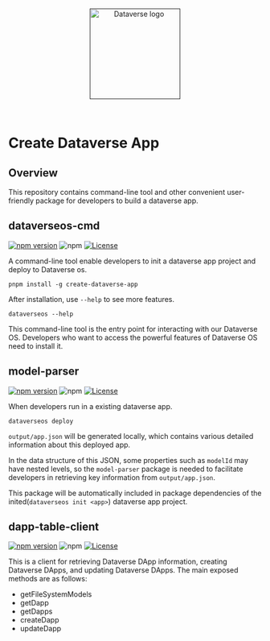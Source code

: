 <br/>
<p align="center">
<a href=" " target="_blank">
<img src="https://bafybeifozdhcbbfydy2rs6vbkbbtj3wc4vjlz5zg2cnqhb2g4rm2o5ldna.ipfs.w3s.link/dataverse.svg" width="180" alt="Dataverse logo">
</a >
</p >
<br/>

# Create Dataverse App

## Overview

This repository contains command-line tool and other convenient user-friendly
package for developers to build a dataverse app.

## dataverseos-cmd

[![npm version](https://img.shields.io/npm/v/create-dataverse-app.svg)](https://www.npmjs.com/package/create-dataverse-app)
![npm](https://img.shields.io/npm/dw/create-dataverse-app)
[![License](https://img.shields.io/npm/l/create-dataverse-app.svg)](https://github.com/dataverse-os/hooks/blob/main/LICENSE.md)

A command-line tool enable developers to init a dataverse app project and deploy
to Dataverse os.

```
pnpm install -g create-dataverse-app
```

After installation, use `--help` to see more features.

```
dataverseos --help
```

This command-line tool is the entry point for interacting with our Dataverse OS.
Developers who want to access the powerful features of Dataverse OS need to
install it.

## model-parser

[![npm version](https://img.shields.io/npm/v/@dataverse/model-parser.svg)](https://www.npmjs.com/package/@dataverse/model-parser)
![npm](https://img.shields.io/npm/dw/@dataverse/model-parser)
[![License](https://img.shields.io/npm/l/@dataverse/model-parser.svg)](https://github.com/dataverse-os/hooks/blob/main/LICENSE.md)

When developers run in a existing dataverse app.

```
dataverseos deploy
```

`output/app.json` will be generated locally, which contains various detailed
information about this deployed app.

In the data structure of this JSON, some properties such as `modelId` may have
nested levels, so the `model-parser` package is needed to facilitate developers
in retrieving key information from `output/app.json`.

This package will be automatically included in package dependencies of the
inited(`dataverseos init <app>`) dataverse app project.

## dapp-table-client

[![npm version](https://img.shields.io/npm/v/@dataverse/dapp-table-client.svg)](https://www.npmjs.com/package/@dataverse/dapp-table-client)
![npm](https://img.shields.io/npm/dw/@dataverse/dapp-table-client)
[![License](https://img.shields.io/npm/l/@dataverse/dapp-table-client.svg)](https://github.com/dataverse-os/hooks/blob/main/LICENSE.md)

This is a client for retrieving Dataverse DApp information, creating Dataverse
DApps, and updating Dataverse DApps. The main exposed methods are as follows:

- getFileSystemModels
- getDapp
- getDapps
- createDapp
- updateDapp
